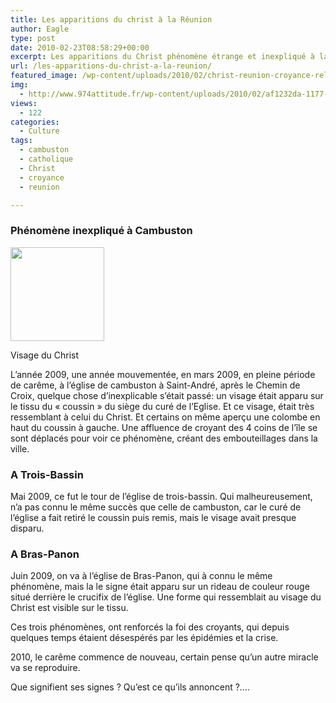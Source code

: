 ```yaml
---
title: Les apparitions du christ à la Réunion
author: Eagle
type: post
date: 2010-02-23T08:58:29+00:00
excerpt: Les apparitions du Christ phénomène étrange et inexpliqué à la Réunion.
url: /les-apparitions-du-christ-a-la-reunion/
featured_image: /wp-content/uploads/2010/02/christ-reunion-croyance-religion.jpg
img:
  - http://www.974attitude.fr/wp-content/uploads/2010/02/af1232da-1177-11de-9b30-191e852c22ee1-150x150.jpg
views:
  - 122
categories:
  - Culture
tags:
  - cambuston
  - catholique
  - Christ
  - croyance
  - reunion

---
```

### Phénomène inexpliqué à Cambuston 

<div id="attachment_507" style="width: 160px" class="wp-caption alignright">
  <img aria-describedby="caption-attachment-507" src="https://i0.wp.com/974attitude.fr/wp-content/uploads/2010/02/af1232da-1177-11de-9b30-191e852c22ee1-150x150.jpg?resize=150%2C150" alt="" title="af1232da-1177-11de-9b30-191e852c22ee1" width="150" height="150" class="size-thumbnail wp-image-507" data-recalc-dims="1" />
  
  <p id="caption-attachment-507" class="wp-caption-text">
    Visage du Christ
  </p>
</div>


  
L’année 2009, une année mouvementée, en mars 2009, en pleine période de carême, à l’église de cambuston à Saint-André, après le Chemin de Croix, quelque chose d&rsquo;inexplicable s&rsquo;était passé: un visage était apparu sur le tissu du « coussin » du siège du curé de l&rsquo;Eglise. Et ce visage, était très ressemblant à celui du Christ. Et certains on même aperçu une colombe en haut du coussin à gauche. Une affluence de croyant des 4 coins de l’île se sont déplacés pour voir ce phénomène, créant des embouteillages dans la ville. 

### A Trois-Bassin

Mai 2009, ce fut le tour de l’église de trois-bassin. Qui malheureusement, n’a pas connu le même succès que celle de cambuston, car le curé de l’église a fait retiré le coussin puis remis, mais le visage avait presque disparu. 

### A Bras-Panon

Juin 2009, on va à l’église de Bras-Panon, qui à connu le même phénomène, mais la le signe était apparu sur un rideau de couleur rouge situé derrière le crucifix de l’église. Une forme qui ressemblait au visage du Christ est visible sur le tissu. 

Ces trois phénomènes, ont renforcés la foi des croyants, qui depuis quelques temps étaient désespérés par les épidémies et la crise.
  
2010, le carême commence de nouveau, certain pense qu’un autre miracle va se reproduire.
  
Que signifient ses signes ? Qu’est ce qu’ils annoncent ?&#8230;.